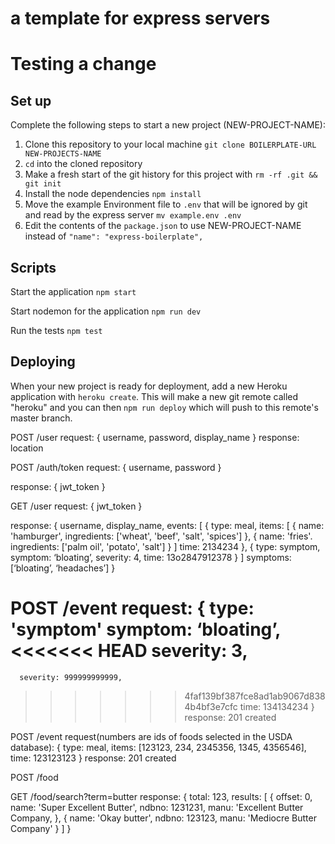 # a template for express servers
# Testing a change


## Set up

Complete the following steps to start a new project (NEW-PROJECT-NAME):

1. Clone this repository to your local machine `git clone BOILERPLATE-URL NEW-PROJECTS-NAME`
2. `cd` into the cloned repository
3. Make a fresh start of the git history for this project with `rm -rf .git && git init`
4. Install the node dependencies `npm install`
5. Move the example Environment file to `.env` that will be ignored by git and read by the express server `mv example.env .env`
6. Edit the contents of the `package.json` to use NEW-PROJECT-NAME instead of `"name": "express-boilerplate",`

## Scripts

Start the application `npm start`

Start nodemon for the application `npm run dev`

Run the tests `npm test`

## Deploying

When your new project is ready for deployment, add a new Heroku application with `heroku create`. This will make a new git remote called "heroku" and you can then `npm run deploy` which will push to this remote's master branch.


POST /user
  request:
    {
      username, 
      password, 
      display_name
    }
  response: 
    location

POST /auth/token
  request:
    {
      username,
      password
    }

  response:
    {
      jwt_token
    }
    
GET /user 
  request:
    {
      jwt_token
    }

  response:
    {
      username,
      display_name,
      events: 
        [
          {
            type: meal, 
            items: [
              {
                name: 'hamburger',
                ingredients: ['wheat', 'beef', 'salt', 'spices']
              },
              {
                name: 'fries'.
                ingredients: ['palm oil', 'potato', 'salt']
              }
            ]
            time: 2134234
          }, 
          {
            type: symptom, 
            symptom: ‘bloating’, 
            severity: 4, 
            time: 13o2847912378
          }
        ]
        symptoms: [‘bloating’, ‘headaches’]
    }

POST /event
  request:
    {
      type: 'symptom'
      symptom: ‘bloating’,
<<<<<<< HEAD
      severity: 3,
=======
      severity: 999999999999,
>>>>>>> 4faf139bf387fce8ad1ab9067d8384b4bf3e7cfc
      time: 134134234
    }
  response: 201 created

POST /event
  request(numbers are ids of foods selected in the USDA database):
    {
      type: meal,
      items: [123123, 234, 2345356, 1345, 4356546],
      time: 123123123
    }
  response: 201 created

POST /food

GET /food/search?term=butter
  response: 
  {
    total: 123,
    results:
    [
      {
        offset: 0,
        name: 'Super Excellent Butter',
        ndbno: 1231231,
        manu: 'Excellent Butter Company,
      },
      {
        name: 'Okay butter',
        ndbno: 123123,
        manu: 'Mediocre Butter Company'
      }
    ]
  }



  

